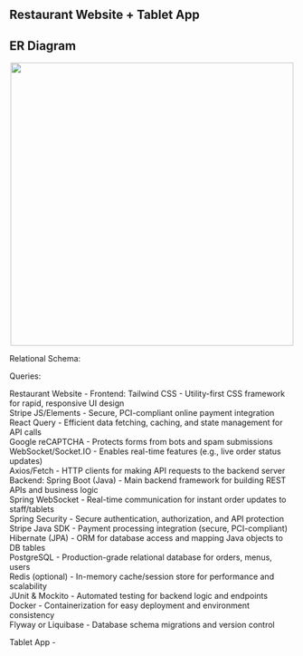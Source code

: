 ## Restaurant Website + Tablet App 
<h2>ER Diagram</h2>
<p align="center">
  <img src="images/ER-Diagram.png" width="500">
</p>



  
Relational Schema: 
  

Queries: 




Restaurant Website - 
Frontend:
Tailwind CSS - Utility-first CSS framework for rapid, responsive UI design  
Stripe JS/Elements - Secure, PCI-compliant online payment integration  
React Query - Efficient data fetching, caching, and state management for API calls  
Google reCAPTCHA - Protects forms from bots and spam submissions  
WebSocket/Socket.IO - Enables real-time features (e.g., live order status updates)  
Axios/Fetch - HTTP clients for making API requests to the backend server  
Backend:
Spring Boot (Java) - Main backend framework for building REST APIs and business logic  
Spring WebSocket - Real-time communication for instant order updates to staff/tablets  
Spring Security - Secure authentication, authorization, and API protection  
Stripe Java SDK - Payment processing integration (secure, PCI-compliant)  
Hibernate (JPA) - ORM for database access and mapping Java objects to DB tables  
PostgreSQL - Production-grade relational database for orders, menus, users  
Redis (optional) - In-memory cache/session store for performance and scalability  
JUnit & Mockito - Automated testing for backend logic and endpoints  
Docker - Containerization for easy deployment and environment consistency  
Flyway or Liquibase - Database schema migrations and version control  




Tablet App -
